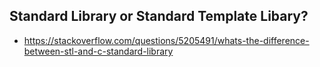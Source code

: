 ## Standard Library or Standard Template Libary?
- https://stackoverflow.com/questions/5205491/whats-the-difference-between-stl-and-c-standard-library